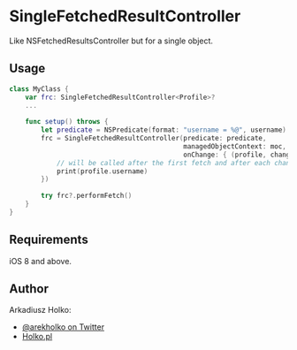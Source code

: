 # SingleFetchedResultController
Like NSFetchedResultsController but for a single object.

## Usage

```swift
class MyClass {
    var frc: SingleFetchedResultController<Profile>?
    ...
    
    func setup() throws {
        let predicate = NSPredicate(format: "username = %@", username)
        frc = SingleFetchedResultController(predicate: predicate,
                                            managedObjectContext: moc,
                                            onChange: { (profile, changeType) in
            // will be called after the first fetch and after each change to the object
            print(profile.username)
        })
    
        try frc?.performFetch()
    }
}
```

## Requirements

iOS 8 and above.

## Author

Arkadiusz Holko:

* [@arekholko on Twitter](https://twitter.com/arekholko)
* [Holko.pl](http://holko.pl/)

